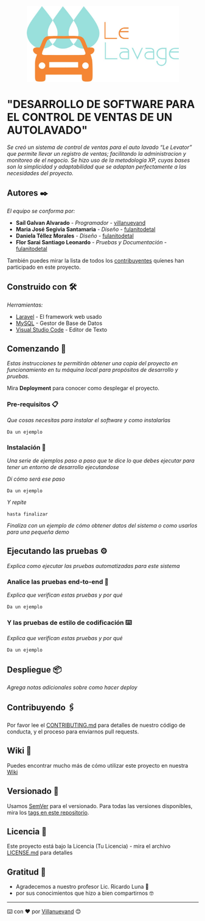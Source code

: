 <p align="center"><img src="logo.jpg" alt="My cool logo" width="400"></a></p>

# "DESARROLLO DE SOFTWARE PARA EL CONTROL DE VENTAS DE UN AUTOLAVADO"

_Se creó un sistema de control de ventas para el auto lavado “Le Levator” que permite llevar un registro de ventas; facilitando la administracion y monitoreo de el negocio. 
Se hizo uso de la metodología XP, cuyas bases son la simplicidad y adaptabilidad que se adaptan perfectamente a las necesidades del proyecto._

## Autores ✒️

_El equipo se conforma por:_

* **Saíl Galvan Alvarado** - *Programador* - [villanuevand](https://github.com/villanuevand)
* **Maria José Segivia Santamaria** - *Diseño* - [fulanitodetal](#fulanito-de-tal)
* **Daniela Téllez Morales** - *Diseño* - [fulanitodetal](#fulanito-de-tal)
* **Flor Sarai Santiago Leonardo** - *Pruebas y Documentación* - [fulanitodetal](#fulanito-de-tal)



También puedes mirar la lista de todos los [contribuyentes](https://github.com/your/project/contributors) quíenes han participado en este proyecto. 

## Construido con 🛠️

_Herramientas:_

* [Laravel](https://laravel.com/) - El framework web usado
* [MySQL](https://www.mysql.com/) - Gestor de Base de Datos
* [Visual Studio Code](https://code.visualstudio.com/) - Editor de Texto


## Comenzando 🚀

_Estas instrucciones te permitirán obtener una copia del proyecto en funcionamiento en tu máquina local para propósitos de desarrollo y pruebas._

Mira **Deployment** para conocer como desplegar el proyecto.


### Pre-requisitos 📋

_Que cosas necesitas para instalar el software y como instalarlas_

```
Da un ejemplo
```

### Instalación 🔧

_Una serie de ejemplos paso a paso que te dice lo que debes ejecutar para tener un entorno de desarrollo ejecutandose_

_Dí cómo será ese paso_

```
Da un ejemplo
```

_Y repite_

```
hasta finalizar
```

_Finaliza con un ejemplo de cómo obtener datos del sistema o como usarlos para una pequeña demo_

## Ejecutando las pruebas ⚙️

_Explica como ejecutar las pruebas automatizadas para este sistema_

### Analice las pruebas end-to-end 🔩

_Explica que verifican estas pruebas y por qué_

```
Da un ejemplo
```

### Y las pruebas de estilo de codificación ⌨️

_Explica que verifican estas pruebas y por qué_

```
Da un ejemplo
```

## Despliegue 📦

_Agrega notas adicionales sobre como hacer deploy_


## Contribuyendo 🖇️

Por favor lee el [CONTRIBUTING.md](https://gist.github.com/villanuevand/xxxxxx) para detalles de nuestro código de conducta, y el proceso para enviarnos pull requests.

## Wiki 📖

Puedes encontrar mucho más de cómo utilizar este proyecto en nuestra [Wiki](https://github.com/tu/proyecto/wiki)

## Versionado 📌

Usamos [SemVer](http://semver.org/) para el versionado. Para todas las versiones disponibles, mira los [tags en este repositorio](https://github.com/tu/proyecto/tags).



## Licencia 📄

Este proyecto está bajo la Licencia (Tu Licencia) - mira el archivo [LICENSE.md](LICENSE.md) para detalles

## Gratitud 🎁

* Agradecemos a nuestro profesor Lic. Ricardo Luna 📢
* por sus conocimientos que hizo a bien compartirnos 🤓




---
⌨️ con ❤️ por [Villanuevand](https://github.com/Villanuevand) 😊
